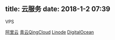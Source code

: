 title: 云服务
date: 2018-1-2 07:39
---
VPS

[阿里云](https://www.aliyun.com/)
[青云QingCloud](https://www.qingcloud.com/)
[Linode](https://www.linode.com/)
[DigitalOcean](https://www.digitalocean.com/)